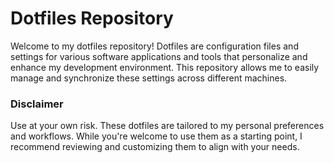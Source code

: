 # Dotfiles Repository

Welcome to my dotfiles repository! Dotfiles are configuration files and settings for various software applications and tools that personalize and enhance my development environment. This repository allows me to easily manage and synchronize these settings across different machines.

### Disclaimer

Use at your own risk. These dotfiles are tailored to my personal preferences and workflows. While you're welcome to use them as a starting point, I recommend reviewing and customizing them to align with your needs.
